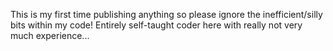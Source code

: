 This is my first time publishing anything so please ignore the inefficient/silly bits within my code! Entirely self-taught coder here with really not very much experience...